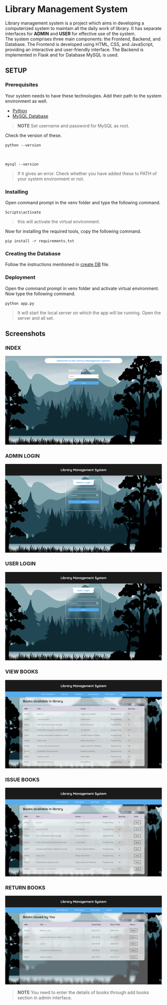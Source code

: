 # Library Management System
Library management system is a project which aims in developing a computerized system to maintain all the daily work of library. It has separate interfaces for **ADMIN** and **USER** for effective use of the system.<br>
The system comprises three main components: the Frontend, Backend, and Database. The Frontend is developed using HTML, CSS, and JavaScript, providing an interactive and user-friendly interface. The Backend is implemented in Flask and for Database MySQL is used.
## SETUP
### Prerequisites

Your system needs to have these technologies. Add their path to the system environment as well.

- [Python](https://www.python.org/downloads/)
- [MySQL Database](https://www.mysql.com/downloads/)
> **NOTE** Set username and password for MySQL as root.

Check the version of these.

    python --version
<br>

    mysql --version

> If it gives an error. Check whether you have added these to PATH of your system environment or not.

### Installing

Open command prompt in the venv folder and type the following command.

    Scripts\activate
> this will activate the virtual environment.

Now for installing the required tools, copy the following command.

    pip install -r requirements.txt

### Creating the Database
Follow the instructions mentioned in [create DB](createDB.txt) file.

### Deployment
Open the command prompt in venv folder and activate virtual environment.
Now type the following command.

    python app.py

> It will start the local server on which the app will be running. Open the server and all set.

## Screenshots
### INDEX
![screenshots](venv/screenshots/ss.png)
### ADMIN LOGIN
![screenshots](venv/screenshots/ss1.png)
### USER LOGIN
![screenshots](venv/screenshots/ss2.png)
### VIEW BOOKS
![screenshots](venv/screenshots/ss3.png)
### ISSUE BOOKS
![screenshots](venv/screenshots/ss4.png)
### RETURN BOOKS
![screenshots](venv/screenshots/ss5.png)

> **NOTE** You need to enter the details of books through add books section in admin interface.
